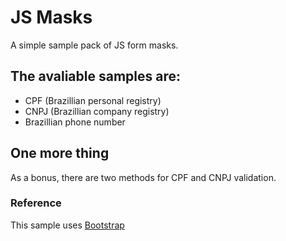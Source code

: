 # JS Masks
A simple sample pack of JS form masks.

## The avaliable samples are:

- CPF (Brazillian personal registry)
- CNPJ (Brazillian company registry)
- Brazillian phone number

## One more thing
As a bonus, there are two methods for CPF and CNPJ validation.


### Reference
This sample uses [Bootstrap](https://getbootstrap.com/)